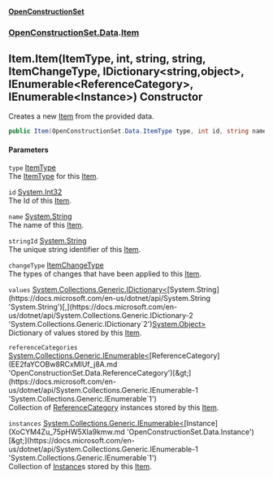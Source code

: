 #### [OpenConstructionSet](index.md 'index')
### [OpenConstructionSet.Data](index.md#OpenConstructionSet_Data 'OpenConstructionSet.Data').[Item](n8yymaCCgJR7t826C4USew.md 'OpenConstructionSet.Data.Item')
## Item.Item(ItemType, int, string, string, ItemChangeType, IDictionary&lt;string,object&gt;, IEnumerable&lt;ReferenceCategory&gt;, IEnumerable&lt;Instance&gt;) Constructor
Creates a new [Item](n8yymaCCgJR7t826C4USew.md 'OpenConstructionSet.Data.Item') from the provided data.  
```csharp
public Item(OpenConstructionSet.Data.ItemType type, int id, string name, string stringId, OpenConstructionSet.Data.ItemChangeType changeType, System.Collections.Generic.IDictionary<string,object> values, System.Collections.Generic.IEnumerable<OpenConstructionSet.Data.ReferenceCategory> referenceCategories, System.Collections.Generic.IEnumerable<OpenConstructionSet.Data.Instance> instances);
```
#### Parameters
<a name='OpenConstructionSet_Data_Item_Item(OpenConstructionSet_Data_ItemType_int_string_string_OpenConstructionSet_Data_ItemChangeType_System_Collections_Generic_IDictionary_string_object__System_Collections_Generic_IEnumerable_OpenConstructionSet_Data_ReferenceCategory__System_Collections_Generic_IEnumerable_OpenConstructionSet_Data_Instance_)_type'></a>
`type` [ItemType](XuU7ysPytTqbguniJ5wn1A.md 'OpenConstructionSet.Data.ItemType')  
The [ItemType](XuU7ysPytTqbguniJ5wn1A.md 'OpenConstructionSet.Data.ItemType') for this [Item](n8yymaCCgJR7t826C4USew.md 'OpenConstructionSet.Data.Item').
  
<a name='OpenConstructionSet_Data_Item_Item(OpenConstructionSet_Data_ItemType_int_string_string_OpenConstructionSet_Data_ItemChangeType_System_Collections_Generic_IDictionary_string_object__System_Collections_Generic_IEnumerable_OpenConstructionSet_Data_ReferenceCategory__System_Collections_Generic_IEnumerable_OpenConstructionSet_Data_Instance_)_id'></a>
`id` [System.Int32](https://docs.microsoft.com/en-us/dotnet/api/System.Int32 'System.Int32')  
The Id of this [Item](n8yymaCCgJR7t826C4USew.md 'OpenConstructionSet.Data.Item').
  
<a name='OpenConstructionSet_Data_Item_Item(OpenConstructionSet_Data_ItemType_int_string_string_OpenConstructionSet_Data_ItemChangeType_System_Collections_Generic_IDictionary_string_object__System_Collections_Generic_IEnumerable_OpenConstructionSet_Data_ReferenceCategory__System_Collections_Generic_IEnumerable_OpenConstructionSet_Data_Instance_)_name'></a>
`name` [System.String](https://docs.microsoft.com/en-us/dotnet/api/System.String 'System.String')  
The name of this [Item](n8yymaCCgJR7t826C4USew.md 'OpenConstructionSet.Data.Item').
  
<a name='OpenConstructionSet_Data_Item_Item(OpenConstructionSet_Data_ItemType_int_string_string_OpenConstructionSet_Data_ItemChangeType_System_Collections_Generic_IDictionary_string_object__System_Collections_Generic_IEnumerable_OpenConstructionSet_Data_ReferenceCategory__System_Collections_Generic_IEnumerable_OpenConstructionSet_Data_Instance_)_stringId'></a>
`stringId` [System.String](https://docs.microsoft.com/en-us/dotnet/api/System.String 'System.String')  
The unique string identifier of this [Item](n8yymaCCgJR7t826C4USew.md 'OpenConstructionSet.Data.Item').
  
<a name='OpenConstructionSet_Data_Item_Item(OpenConstructionSet_Data_ItemType_int_string_string_OpenConstructionSet_Data_ItemChangeType_System_Collections_Generic_IDictionary_string_object__System_Collections_Generic_IEnumerable_OpenConstructionSet_Data_ReferenceCategory__System_Collections_Generic_IEnumerable_OpenConstructionSet_Data_Instance_)_changeType'></a>
`changeType` [ItemChangeType](vTCaE2Yq7ZPxJOyUw+wPyA.md 'OpenConstructionSet.Data.ItemChangeType')  
The types of changes that have been applied to this [Item](n8yymaCCgJR7t826C4USew.md 'OpenConstructionSet.Data.Item').
  
<a name='OpenConstructionSet_Data_Item_Item(OpenConstructionSet_Data_ItemType_int_string_string_OpenConstructionSet_Data_ItemChangeType_System_Collections_Generic_IDictionary_string_object__System_Collections_Generic_IEnumerable_OpenConstructionSet_Data_ReferenceCategory__System_Collections_Generic_IEnumerable_OpenConstructionSet_Data_Instance_)_values'></a>
`values` [System.Collections.Generic.IDictionary&lt;](https://docs.microsoft.com/en-us/dotnet/api/System.Collections.Generic.IDictionary-2 'System.Collections.Generic.IDictionary`2')[System.String](https://docs.microsoft.com/en-us/dotnet/api/System.String 'System.String')[,](https://docs.microsoft.com/en-us/dotnet/api/System.Collections.Generic.IDictionary-2 'System.Collections.Generic.IDictionary`2')[System.Object](https://docs.microsoft.com/en-us/dotnet/api/System.Object 'System.Object')[&gt;](https://docs.microsoft.com/en-us/dotnet/api/System.Collections.Generic.IDictionary-2 'System.Collections.Generic.IDictionary`2')  
Dictionary of values stored by this [Item](n8yymaCCgJR7t826C4USew.md 'OpenConstructionSet.Data.Item').
  
<a name='OpenConstructionSet_Data_Item_Item(OpenConstructionSet_Data_ItemType_int_string_string_OpenConstructionSet_Data_ItemChangeType_System_Collections_Generic_IDictionary_string_object__System_Collections_Generic_IEnumerable_OpenConstructionSet_Data_ReferenceCategory__System_Collections_Generic_IEnumerable_OpenConstructionSet_Data_Instance_)_referenceCategories'></a>
`referenceCategories` [System.Collections.Generic.IEnumerable&lt;](https://docs.microsoft.com/en-us/dotnet/api/System.Collections.Generic.IEnumerable-1 'System.Collections.Generic.IEnumerable`1')[ReferenceCategory](EE2faYCOBw8RCxMlUf_j8A.md 'OpenConstructionSet.Data.ReferenceCategory')[&gt;](https://docs.microsoft.com/en-us/dotnet/api/System.Collections.Generic.IEnumerable-1 'System.Collections.Generic.IEnumerable`1')  
Collection of [ReferenceCategory](EE2faYCOBw8RCxMlUf_j8A.md 'OpenConstructionSet.Data.ReferenceCategory') instances stored by this [Item](n8yymaCCgJR7t826C4USew.md 'OpenConstructionSet.Data.Item').
  
<a name='OpenConstructionSet_Data_Item_Item(OpenConstructionSet_Data_ItemType_int_string_string_OpenConstructionSet_Data_ItemChangeType_System_Collections_Generic_IDictionary_string_object__System_Collections_Generic_IEnumerable_OpenConstructionSet_Data_ReferenceCategory__System_Collections_Generic_IEnumerable_OpenConstructionSet_Data_Instance_)_instances'></a>
`instances` [System.Collections.Generic.IEnumerable&lt;](https://docs.microsoft.com/en-us/dotnet/api/System.Collections.Generic.IEnumerable-1 'System.Collections.Generic.IEnumerable`1')[Instance](XoCYM4Zu_75pHW5Xla9kmw.md 'OpenConstructionSet.Data.Instance')[&gt;](https://docs.microsoft.com/en-us/dotnet/api/System.Collections.Generic.IEnumerable-1 'System.Collections.Generic.IEnumerable`1')  
Collection of [Instance](XoCYM4Zu_75pHW5Xla9kmw.md 'OpenConstructionSet.Data.Instance')s stored by this [Item](n8yymaCCgJR7t826C4USew.md 'OpenConstructionSet.Data.Item').
  
